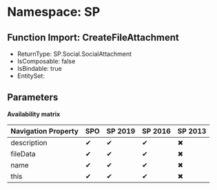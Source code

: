 # Namespace: SP

## Function Import: CreateFileAttachment

- ReturnType: SP.Social.SocialAttachment
- IsComposable: false
- IsBindable: true
- EntitySet: 

## Parameters

**Availability matrix**

Navigation Property | SPO | SP 2019 | SP 2016 | SP 2013
----------|-----|---------|---------|--------
description | ✔ | ✔ | ✔ | ✖
fileData | ✔ | ✔ | ✔ | ✖
name | ✔ | ✔ | ✔ | ✖
this | ✔ | ✔ | ✔ | ✖
